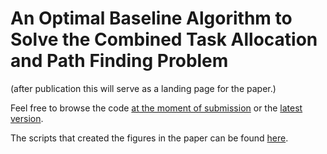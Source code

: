 # An Optimal Baseline Algorithm to Solve the Combined Task Allocation and Path Finding Problem

(after publication this will serve as a landing page for the paper.)

Feel free to browse the code [at the moment of submission](https://github.com/ct2034/miriam/releases/tag/iros19) or the [latest version](https://github.com/ct2034/miriam).

The scripts that created the figures in the paper can be found [here](https://github.com/ct2034/miriam/tree/iros19/planner/tcbs/results).
